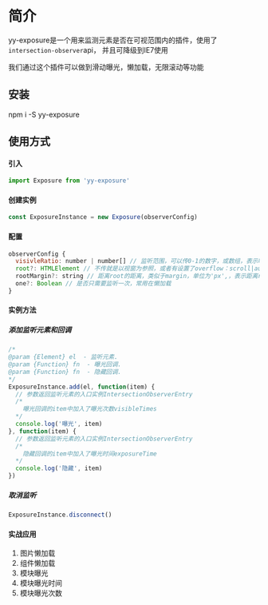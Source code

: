 # 简介

yy-exposure是一个用来监测元素是否在可视范围内的插件，使用了`intersection-observer`api， 并且可降级到IE7使用

我们通过这个插件可以做到滑动曝光，懒加载，无限滚动等功能

## 安装

npm i -S yy-exposure

## 使用方式

#### 引入
```js
import Exposure from 'yy-exposure'
```
#### 创建实例
```js
const ExposureInstance = new Exposure(observerConfig)
```
#### 配置
```js
observerConfig {
  visivleRatio: number | number[] // 监听范围，可以传0-1的数字，或数组，表示曝光面积所占比例
  root?: HTMLElement // 不传就是以视窗为参照，或者有设置了overflow：scroll|auto的祖先元素
  rootMargin?: string // 距离root的距离，类似于margin，单位为'px',，表示距离root多少就算重叠。 注意：即使是0，也要带单位
  one?: Boolean // 是否只需要监听一次，常用在懒加载
}
```
#### 实例方法

##### 添加监听元素和回调
```js
/*
@param {Element} el  - 监听元素.
@param {Function} fn  - 曝光回调.
@param {Function} fn  - 隐藏回调.
*/
ExposureInstance.add(el, function(item) {
  // 参数返回监听元素的入口实例IntersectionObserverEntry
  /*
    曝光回调的item中加入了曝光次数visibleTimes
  */
  console.log('曝光', item)
}, function(item) {
  // 参数返回监听元素的入口实例IntersectionObserverEntry
  /*
    隐藏回调的item中加入了曝光时间exposureTime
  */
  console.log('隐藏', item)
})
```

##### 取消监听
```js
ExposureInstance.disconnect()
```

#### 实战应用
1. 图片懒加载
2. 组件懒加载
3. 模块曝光
4. 模块曝光时间
5. 模块曝光次数